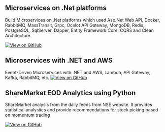 ## Microservices on .Net platforms

Build Microservices on .Net platforms which used Asp.Net Web API, Docker, RabbitMQ, MassTransit, Grpc, Ocelot API Gateway, MongoDB, Redis, PostgreSQL, SqlServer, Dapper, Entity Framework Core, CQRS and Clean Architecture.

[![View on GitHub](https://img.shields.io/badge/GitHub-View_on_GitHub-blue?logo=GitHub)](https://github.com/vam-cloud/AspnetMicroservices)

## Microservices with .NET and AWS
Event-Driven Microservices with .NET and AWS, Lambda, API Gateway, Kafka, RabbitMQ, etc.
[![View on GitHub](https://img.shields.io/badge/GitHub-View_on_GitHub-blue?logo=GitHub)](https://github.com/vam-cloud/WebAdvert.Web)


## ShareMarket EOD Analytics using Python
ShareMarket analysis from the daily feeds from NSE website. It provides statistical analystics and provide recommendations for stock picking based on momentum trading

[![View on GitHub](https://img.shields.io/badge/GitHub-View_on_GitHub-blue?logo=GitHub)](https://github.com/vam-cloud/FlaskStockAnalytics)
